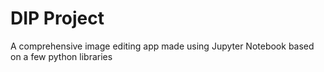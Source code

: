 # DIP Project
 A comprehensive image editing app made using Jupyter Notebook based on a few python libraries
